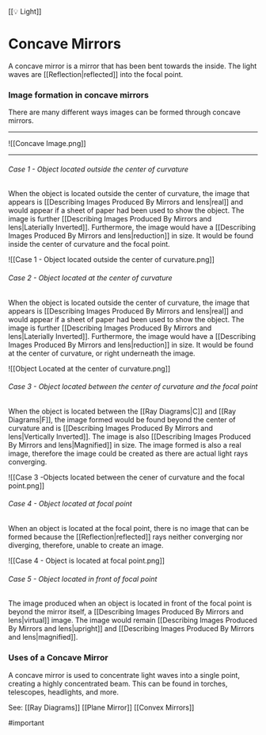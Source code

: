 [[💡 Light]]
# Concave Mirrors 
A concave mirror is a mirror that has been bent towards the inside. The light waves are [[Reflection|reflected]] into the focal point.

### Image formation in concave mirrors
There are many different ways images can be formed through concave mirrors.

****
![[Concave Image.png]]
****

###### Case 1 - Object located outside the center of curvature
When the object is located outside the center of curvature, the image that appears is [[Describing Images Produced By Mirrors and lens|real]] and would appear if a sheet of paper had been used to show the object. The image is further [[Describing Images Produced By Mirrors and lens|Laterially Inverted]]. Furthermore, the image would have a [[Describing Images Produced By Mirrors and lens|reduction]] in size. It would be found inside the center of curvature and the focal point.

![[Case 1 - Object located outside the center of curvature.png]]

###### Case 2 - Object located at the center of curvature
When the object is located outside the center of curvature, the image that appears is [[Describing Images Produced By Mirrors and lens|real]] and would appear if a sheet of paper had been used to show the object. The image is further [[Describing Images Produced By Mirrors and lens|Laterially Inverted]]. Furthermore, the image would have a [[Describing Images Produced By Mirrors and lens|reduction]] in size. It would be found at the center of curvature, or right underneath the image.

![[Object Located at the center of curvature.png]]

###### Case 3 - Object located between the center of curvature and the focal point
When the object is located between the [[Ray Diagrams|C]] and [[Ray Diagrams|F]], the image formed would be found beyond the center of curvature and is [[Describing Images Produced By Mirrors and lens|Vertically Inverted]]. The image is also [[Describing Images Produced By Mirrors and lens|Magnified]] in size. The image formed is also a real image, therefore the image could be created as there are actual light rays converging.

![[Case 3 -Objects located between the cener of curvature and the focal point.png]]

###### Case 4 - Object located at focal point
When an object is located at the focal point, there is no image that can be formed because the [[Reflection|reflected]] rays neither converging nor diverging, therefore, unable to create an image.

![[Case 4 - Object is located at focal point.png]]

###### Case 5 - Object located in front of focal point
The image produced when an object is located in front of the focal point is beyond the mirror itself, a [[Describing Images Produced By Mirrors and lens|virtual]] image. The image would remain [[Describing Images Produced By Mirrors and lens|upright]] and [[Describing Images Produced By Mirrors and lens|magnified]].

### Uses of a Concave Mirror
A concave mirror is used to concentrate light waves into a single point, creating a highly concentrated beam. This can be found in torches, telescopes, headlights, and more.

See: [[Ray Diagrams]] [[Plane Mirror]] [[Convex Mirrors]]

#important 